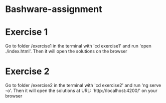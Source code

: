 # Bashware-assignment

# Exercise 1

Go to folder /exercise1 in the terminal with 'cd exercise1' and run 'open ./index.html'. Then it will open the solutions on the browser

# Exercise 2

Go to folder /exercise2 in the terminal with 'cd exercise2' and run 'ng serve -o'. Then it will open the solutions at URL: 'http://localhost:4200/' on your browser
